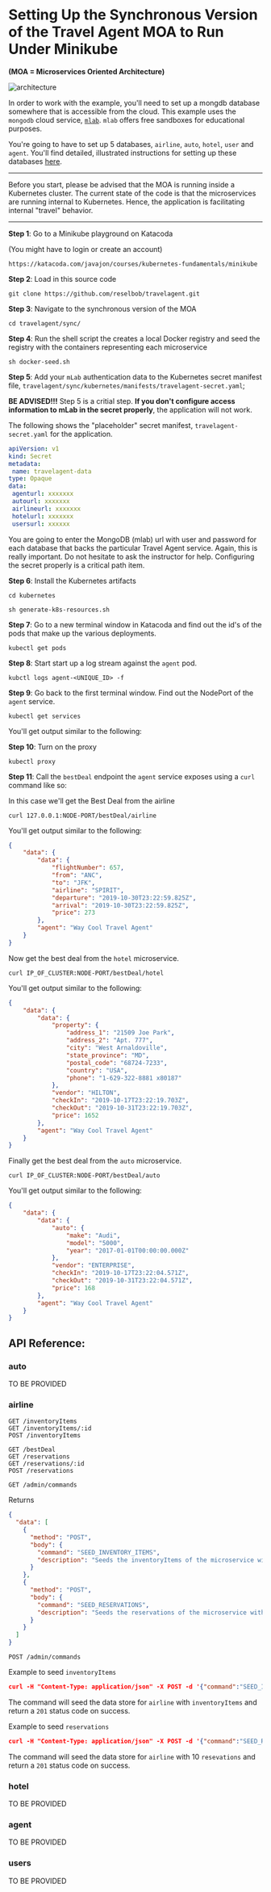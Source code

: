 # Setting Up the Synchronous Version of the Travel Agent MOA to Run Under Minikube

**(MOA = Microservices Oriented Architecture)**

![architecture](./images/architecture/sync.png)

In order to work with the example, you'll need to set up a mongdb database somewhere that is accessible from
the cloud. This example uses the `mongodb` cloud service,  [`mlab`](https://mlab.com). `mlab` offers free sandboxes
for educational purposes.

You're going to have to set up 5 databases, `airline`, `auto`, `hotel`, `user` and `agent`. You'll find
detailed, illustrated instructions for setting up these databases [here](mlab-setup.md).

---- 

Before you start, please be advised that the MOA is running inside a Kubernetes cluster. The current state of the code is that the microservices are running
internal to Kubernetes. Hence, the application is facilitating internal "travel" behavior.

---- 

**Step 1**: Go to a Minikube playground on Katacoda

(You might have to login or create an account)

`https://katacoda.com/javajon/courses/kubernetes-fundamentals/minikube`

**Step 2**: Load in this source code

`git clone https://github.com/reselbob/travelagent.git`

**Step 3**: Navigate to the synchronous version of the MOA

`cd travelagent/sync/`

**Step 4**: Run the shell script the creates a local Docker registry and seed the registry
with the containers representing each microservice 

`sh docker-seed.sh`

**Step 5**: Add your `mLab` authentication data to the Kubernetes secret manifest file,
 `travelagent/sync/kubernetes/manifests/travelagent-secret.yaml`;
 
 **BE ADVISED!!!** Step 5 is a critial step. **If you don't configure access information to mLab in
 the secret properly**, the application will not work.
 
 The following shows the "placeholder" secret manifest, `travelagent-secret.yaml` for the application.
 
 ```yaml
apiVersion: v1
kind: Secret
metadata:
  name: travelagent-data
type: Opaque
data:
  agenturl: xxxxxxx
  autourl: xxxxxxx
  airlineurl: xxxxxxx
  hotelurl: xxxxxxx
  usersurl: xxxxxx
```

You are going to enter the MongoDB (mlab) url with user and password for each database that backs
the particular Travel Agent service. Again, this is really important. Do not hesitate to ask the
instructor for help. Configuring the secret properly is a critical path item.

**Step 6**: Install the Kubernetes artifacts

`cd kubernetes`

`sh generate-k8s-resources.sh`

**Step 7**: Go to a new terminal window in Katacoda and find out the id's of the pods that make up the various deployments.

`kubectl get pods`

**Step 8**: Start start up a log stream against the `agent` pod.

`kubctl logs agent-<UNIQUE_ID> -f`

**Step 9**: Go back to the first terminal window. Find out the NodePort of the `agent` service.

`kubectl get services`

You'll get output similar to the following:

**Step 10**: Turn on the proxy

`kubectl proxy`

**Step 11**: Call the `bestDeal` endpoint the `agent` service exposes using a `curl` command like so:

In this case we'll get the Best Deal from the airline

`curl 127.0.0.1:NODE-PORT/bestDeal/airline`

You'll get output similar to the following:

```json
{
	"data": {
		"data": {
			"flightNumber": 657,
			"from": "ANC",
			"to": "JFK",
			"airline": "SPIRIT",
			"departure": "2019-10-30T23:22:59.825Z",
			"arrival": "2019-10-30T23:22:59.825Z",
			"price": 273
		},
		"agent": "Way Cool Travel Agent"
	}
}
```

Now get the best deal from the `hotel` microservice.

`curl IP_OF_CLUSTER:NODE-PORT/bestDeal/hotel`

You'll get output similar to the following:
```json
{
	"data": {
		"data": {
			"property": {
				"address_1": "21509 Joe Park",
				"address_2": "Apt. 777",
				"city": "West Arnaldoville",
				"state_province": "MD",
				"postal_code": "68724-7233",
				"country": "USA",
				"phone": "1-629-322-8881 x80187"
			},
			"vendor": "HILTON",
			"checkIn": "2019-10-17T23:22:19.703Z",
			"checkOut": "2019-10-31T23:22:19.703Z",
			"price": 1652
		},
		"agent": "Way Cool Travel Agent"
	}
}
```

Finally  get the best deal from the `auto` microservice.

`curl IP_OF_CLUSTER:NODE-PORT/bestDeal/auto`

You'll get output similar to the following:

```json
{
	"data": {
		"data": {
			"auto": {
				"make": "Audi",
				"model": "5000",
				"year": "2017-01-01T00:00:00.000Z"
			},
			"vendor": "ENTERPRISE",
			"checkIn": "2019-10-17T23:22:04.571Z",
			"checkOut": "2019-10-31T23:22:04.571Z",
			"price": 168
		},
		"agent": "Way Cool Travel Agent"
	}
}
```

## API Reference:

### auto

TO BE PROVIDED

### airline
```text
GET /inventoryItems
GET /inventoryItems/:id
POST /inventoryItems

GET /bestDeal
GET /reservations
GET /reservations/:id
POST /reservations
```
`GET /admin/commands`

Returns

```json
{
  "data": [
    {
      "method": "POST",
      "body": {
        "command": "SEED_INVENTORY_ITEMS",
        "description": "Seeds the inventoryItems of the microservice with data"
      }
    },
    {
      "method": "POST",
      "body": {
        "command": "SEED_RESERVATIONS",
        "description": "Seeds the reservations of the microservice with data"
      }
    }
  ]
}
```

`POST /admin/commands`

Example to seed `inventoryItems`

```json
curl -H "Content-Type: application/json" -X POST -d '{"command":"SEED_INVENTORY_ITEMS"}' http://airline.example.com:3000/admin/commands
```
The command will seed the data store for `airline` with `inventoryItems` and return a `201` status code on success.

Example to seed `reservations`

```json
curl -H "Content-Type: application/json" -X POST -d '{"command":"SEED_RESERVATIONS"}' http://airline.example.com:3000/admin/commands
```

The command will seed the data store for `airline` with 10 `resevations` and return a `201` status code on success.
### hotel
TO BE PROVIDED
### agent
TO BE PROVIDED
### users
TO BE PROVIDED
